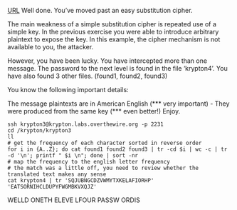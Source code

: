 [URL](https://overthewire.org/wargames/krypton/krypton3.html)
Well done. You’ve moved past an easy substitution cipher.

The main weakness of a simple substitution cipher is repeated use of a simple key. In the previous exercise you were able to
introduce arbitrary plaintext to expose the key. In this example, the cipher mechanism is not available to you, the attacker.

However, you have been lucky. You have intercepted more than one message. The password to the next level is found in the file
‘krypton4’. You have also found 3 other files. (found1, found2, found3)

You know the following important details:

The message plaintexts are in American English (*** very important) - They were produced from the same key (*** even better!)
Enjoy.

```ssh
ssh krypton3@krypton.labs.overthewire.org -p 2231
cd /krypton/krypton3
ll
# get the frequency of each character sorted in reverse order
for i in {A..Z}; do cat found1 found2 found3 | tr -cd $i | wc -c | tr -d '\n'; printf " $i \n"; done | sort -nr
# map the frequency to the english letter frequency
# the match was a little off, you need to review whether the translated text makes any sense
cat krypton4 | tr 'SQJUBNGCDZVWMYTXKELAFIORHP' 'EATSORNIHCLDUPYFWGMBKVXQJZ'
```

WELLD ONETH ELEVE LFOUR PASSW ORDIS <!-- BRUTE -->